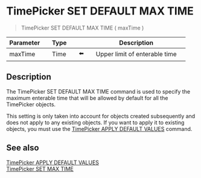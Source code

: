 # TimePicker SET DEFAULT MAX TIME

> TimePicker SET DEFAULT MAX TIME ( maxTime )

| Parameter |     | Type |     |     |     | Description |     |
| --- | --- | --- | --- | --- | --- | --- | --- |
| maxTime |     | Time |     | ⬅️ |     | Upper limit of enterable time |     |

## Description

The TimePicker SET DEFAULT MAX TIME command is used to specify the maximum enterable time that will be allowed by default for all the TimePicker objects.

This setting is only taken into account for objects created subsequently and does not apply to any existing objects. If you want to apply it to existing objects, you must use the [TimePicker APPLY DEFAULT VALUES](TimePicker%20APPLY%20DEFAULT%20VALUES.md "TimePicker APPLY DEFAULT VALUES") command.

## See also

[TimePicker APPLY DEFAULT VALUES](TimePicker%20APPLY%20DEFAULT%20VALUES.md)  
[TimePicker SET MAX TIME](TimePicker%20SET%20MAX%20TIME.md)
